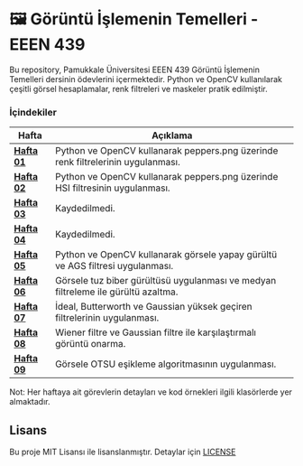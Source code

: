 # 🖼 Görüntü İşlemenin Temelleri - EEEN 439

Bu repository, Pamukkale Üniversitesi EEEN 439 Görüntü İşlemenin Temelleri dersinin ödevlerini içermektedir. Python ve OpenCV kullanılarak çeşitli görsel hesaplamalar, renk filtreleri ve maskeler pratik edilmiştir.

<h3>İçindekiler</h3>

| Hafta                         | Açıklama                                                                          |
| ----------------------------- | --------------------------------------------------------------------------------- |
| **[Hafta 01](assignment-01)** | Python ve OpenCV kullanarak peppers.png üzerinde renk filtrelerinin uygulanması.  |
| **[Hafta 02](assignment-02)** | Python ve OpenCV kullanarak peppers.png üzerinde HSI filtresinin uygulanması.     |
| **[Hafta 03](.)**             | Kaydedilmedi.                                                                     |
| **[Hafta 04](.)**             | Kaydedilmedi.                                                                     |
| **[Hafta 05](assignment-05)** | Python ve OpenCV kullanarak görsele yapay gürültü ve AGS filtresi uygulanması.    |
| **[Hafta 06](assignment-06)** | Görsele tuz biber gürültüsü uygulanması ve medyan filtreleme ile gürültü azaltma. |
| **[Hafta 07](assignment-07)** | İdeal, Butterworth ve Gaussian yüksek geçiren filtrelerinin uygulanması.          |
| **[Hafta 08](assignment-08)** | Wiener filtre ve Gaussian filtre ile karşılaştırmalı görüntü onarma.              |
| **[Hafta 09](assignment-09)** | Görsele OTSU eşikleme algoritmasının uygulanması.                                 |

Not: Her haftaya ait görevlerin detayları ve kod örnekleri ilgili klasörlerde yer almaktadır.

## Lisans

Bu proje MIT Lisansı ile lisanslanmıştır. Detaylar için [LICENSE](LICENSE)
